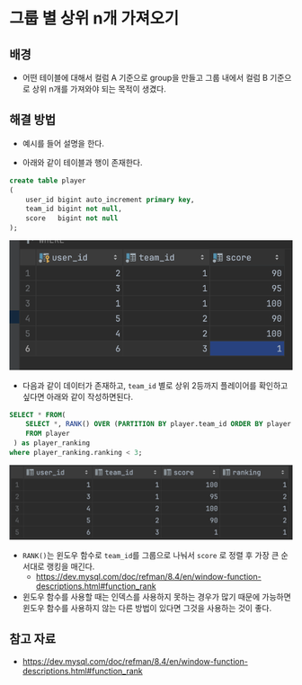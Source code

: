 # 그룹 별 상위 n개 가져오기

## 배경

- 어떤 테이블에 대해서 컬럼 A 기준으로 group을 만들고 그룹 내에서 컬럼 B 기준으로 상위 n개를 가져와야 되는 목적이 생겼다.

## 해결 방법

- 예시를 들어 설명을 한다.

- 아래와 같이 테이블과 행이 존재한다.

```sql
create table player  
(  
    user_id bigint auto_increment primary key,
    team_id bigint not null,  
    score   bigint not null  
);
```

![](assets/Pasted%20image%2020240823193244.png)

- 다음과 같이 데이터가 존재하고, `team_id` 별로 상위 2등까지 플레이어를 확인하고 싶다면 아래와 같이 작성하면된다.

```sql
SELECT * FROM(  
    SELECT *, RANK() OVER (PARTITION BY player.team_id ORDER BY player.score DESC) as ranking  
    FROM player  
 ) as player_ranking  
where player_ranking.ranking < 3;
```

![](assets/Pasted%20image%2020240823193459.png)

- `RANK()`는 윈도우 함수로 `team_id`를 그룹으로 나눠서 `score` 로 정렬 후 가장 큰 순서대로 랭킹을 매긴다.
	- https://dev.mysql.com/doc/refman/8.4/en/window-function-descriptions.html#function_rank
- 윈도우 함수를 사용할 때는 인덱스를 사용하지 못하는 경우가 많기 때문에 가능하면 윈도우 함수를 사용하지 않는 다른 방법이 있다면 그것을 사용하는 것이 좋다.

## 참고 자료

- https://dev.mysql.com/doc/refman/8.4/en/window-function-descriptions.html#function_rank
